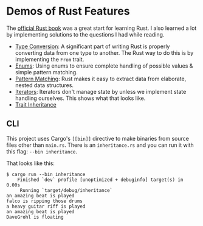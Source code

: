 # Demos of Rust Features

The [official Rust book](https://doc.rust-lang.org/stable/book/) was a great start for learning Rust. I also learned a lot by implementing solutions to the questions I had while reading.

- [Type Conversion](src/conversion.rs): A significant part of writing Rust is properly converting data from one type to another. The Rust way to do this is by implementing the `From` trait.
- [Enums](src/enums.rs): Using enums to ensure complete handling of possible values & simple pattern matching.
- [Pattern Matching](src/matching.rs): Rust makes it easy to extract data from elaborate, nested data structures.
- [Iterators](src/iterators.rs): Iterators don't manage state by unless we implement state handling ourselves. This shows what that looks like.
- [Trait Inheritance](src/inheritance.rs)

## CLI

This project uses Cargo's `[[bin]]` directive to make binaries from source files other than `main.rs`. There is an `inheritance.rs` and you can run it with this flag: `--bin inheritance`.

That looks like this:

```shell
$ cargo run --bin inheritance
    Finished `dev` profile [unoptimized + debuginfo] target(s) in 0.00s
     Running `target/debug/inheritance`
an amazing beat is played
falco is ripping those drums
a heavy guitar riff is played
an amazing beat is played
DaveGrohl is floating
```

